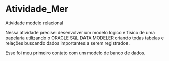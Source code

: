 # Atividade_Mer

Atividade modelo relacional

Nessa atividade precisei desenvolver um modelo logico e fisico de uma papelaria utilizando o ORACLE SQL DATA MODELER criando todas tabelas e relações buscando dados
importantes a serem registrados.

Esse foi meu primeiro contato com  um modelo de banco de dados.
